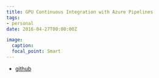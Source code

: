 ```yaml
---
title: GPU Continuous Integration with Azure Pipelines
tags:
- personal
date: 2016-04-27T00:00:00Z

image:
  caption: 
  focal_point: Smart
---
```


* [github](https://www.github.com/cwpearson/azure-pipelines-agent)
